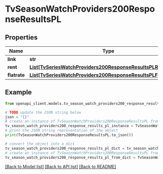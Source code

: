 # TvSeasonWatchProviders200ResponseResultsPL


## Properties

Name | Type | Description | Notes
------------ | ------------- | ------------- | -------------
**link** | **str** |  | [optional] 
**rent** | [**List[TvSeriesWatchProviders200ResponseResultsPLRentInner]**](TvSeriesWatchProviders200ResponseResultsPLRentInner.md) |  | [optional] 
**flatrate** | [**List[TvSeriesWatchProviders200ResponseResultsPLFlatrateInner]**](TvSeriesWatchProviders200ResponseResultsPLFlatrateInner.md) |  | [optional] 

## Example

```python
from openapi_client.models.tv_season_watch_providers200_response_results_pl import TvSeasonWatchProviders200ResponseResultsPL

# TODO update the JSON string below
json = "{}"
# create an instance of TvSeasonWatchProviders200ResponseResultsPL from a JSON string
tv_season_watch_providers200_response_results_pl_instance = TvSeasonWatchProviders200ResponseResultsPL.from_json(json)
# print the JSON string representation of the object
print(TvSeasonWatchProviders200ResponseResultsPL.to_json())

# convert the object into a dict
tv_season_watch_providers200_response_results_pl_dict = tv_season_watch_providers200_response_results_pl_instance.to_dict()
# create an instance of TvSeasonWatchProviders200ResponseResultsPL from a dict
tv_season_watch_providers200_response_results_pl_from_dict = TvSeasonWatchProviders200ResponseResultsPL.from_dict(tv_season_watch_providers200_response_results_pl_dict)
```
[[Back to Model list]](../README.md#documentation-for-models) [[Back to API list]](../README.md#documentation-for-api-endpoints) [[Back to README]](../README.md)


